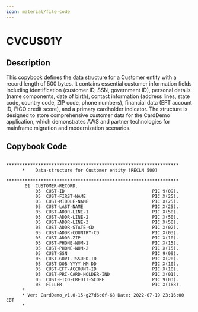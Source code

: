 ```yaml
---
icon: material/file-code
---
```

# CVCUS01Y

## Description
This copybook defines the data structure for a Customer entity with a record length of 500 bytes. It contains essential customer information fields including identification (customer ID, SSN, government ID), personal details (name components, date of birth), contact information (address lines, state code, country code, ZIP code, phone numbers), financial data (EFT account ID, FICO credit score), and a primary cardholder indicator. The structure is designed to store comprehensive customer data for the CardDemo application, which demonstrates AWS and partner technologies for mainframe migration and modernization scenarios.

## Copybook Code
```cobol
      *****************************************************************
      *    Data-structure for Customer entity (RECLN 500)
      *****************************************************************
       01  CUSTOMER-RECORD.
           05  CUST-ID                                 PIC 9(09).
           05  CUST-FIRST-NAME                         PIC X(25).
           05  CUST-MIDDLE-NAME                        PIC X(25).
           05  CUST-LAST-NAME                          PIC X(25).
           05  CUST-ADDR-LINE-1                        PIC X(50).
           05  CUST-ADDR-LINE-2                        PIC X(50).
           05  CUST-ADDR-LINE-3                        PIC X(50).         
           05  CUST-ADDR-STATE-CD                      PIC X(02).
           05  CUST-ADDR-COUNTRY-CD                    PIC X(03).
           05  CUST-ADDR-ZIP                           PIC X(10).
           05  CUST-PHONE-NUM-1                        PIC X(15).
           05  CUST-PHONE-NUM-2                        PIC X(15).
           05  CUST-SSN                                PIC 9(09).
           05  CUST-GOVT-ISSUED-ID                     PIC X(20).
           05  CUST-DOB-YYYY-MM-DD                     PIC X(10).
           05  CUST-EFT-ACCOUNT-ID                     PIC X(10).
           05  CUST-PRI-CARD-HOLDER-IND                PIC X(01).
           05  CUST-FICO-CREDIT-SCORE                  PIC 9(03).
           05  FILLER                                  PIC X(168).      
      *
      * Ver: CardDemo_v1.0-15-g27d6c6f-68 Date: 2022-07-19 23:16:00 CDT
      *

```
